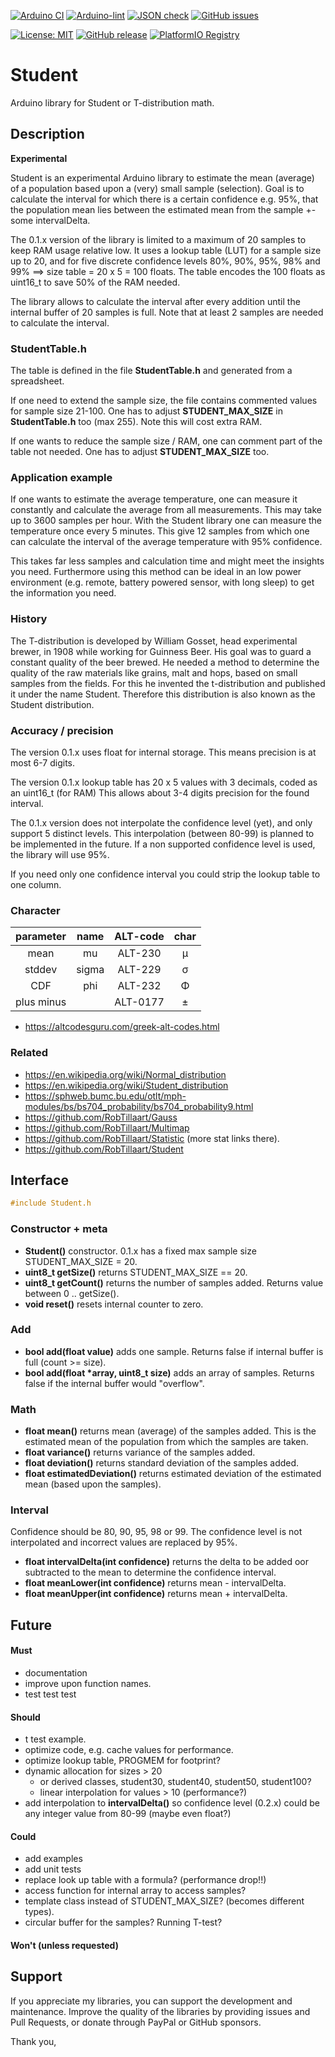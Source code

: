 
[![Arduino CI](https://github.com/RobTillaart/Student/workflows/Arduino%20CI/badge.svg)](https://github.com/marketplace/actions/arduino_ci)
[![Arduino-lint](https://github.com/RobTillaart/Student/actions/workflows/arduino-lint.yml/badge.svg)](https://github.com/RobTillaart/Student/actions/workflows/arduino-lint.yml)
[![JSON check](https://github.com/RobTillaart/Student/actions/workflows/jsoncheck.yml/badge.svg)](https://github.com/RobTillaart/Student/actions/workflows/jsoncheck.yml)
[![GitHub issues](https://img.shields.io/github/issues/RobTillaart/Student.svg)](https://github.com/RobTillaart/Student/issues)

[![License: MIT](https://img.shields.io/badge/license-MIT-green.svg)](https://github.com/RobTillaart/Student/blob/master/LICENSE)
[![GitHub release](https://img.shields.io/github/release/RobTillaart/Student.svg?maxAge=3600)](https://github.com/RobTillaart/Student/releases)
[![PlatformIO Registry](https://badges.registry.platformio.org/packages/robtillaart/library/Student.svg)](https://registry.platformio.org/libraries/robtillaart/Student)


# Student

Arduino library for Student or T-distribution math.


## Description

**Experimental**

Student is an experimental Arduino library to estimate the mean (average) of a population
based upon a (very) small sample (selection).
Goal is to calculate the interval for which there is a certain confidence e.g. 95%, 
that the population mean lies between the estimated mean from the sample +- some intervalDelta.

The 0.1.x version of the library is limited to a maximum of 20 samples to keep RAM usage 
relative low. 
It uses a lookup table (LUT) for a sample size up to 20, and for five discrete confidence 
levels 80%, 90%, 95%, 98% and 99% ==> size table = 20 x 5 = 100 floats. 
The table encodes the 100 floats as uint16_t to save 50% of the RAM needed.

The library allows to calculate the interval after every addition until the internal buffer
of 20 samples is full. Note that at least 2 samples are needed to calculate the interval.


### StudentTable.h

The table is defined in the file **StudentTable.h** and generated from a spreadsheet.

If one need to extend the sample size, the file contains commented values for sample size 21-100.
One has to adjust **STUDENT_MAX_SIZE** in **StudentTable.h** too (max 255).
Note this will cost extra RAM.

If one wants to reduce the sample size / RAM, one can comment part of the table not needed.
One has to adjust **STUDENT_MAX_SIZE** too.


### Application example

If one wants to estimate the average temperature, one can measure it constantly and
calculate the average from all measurements. This may take up to 3600 samples per hour.
With the Student library one can measure the temperature once every 5 minutes.
This give 12 samples from which one can calculate the interval of the average temperature 
with 95% confidence.

This takes far less samples and calculation time and might meet the insights you need.
Furthermore using this method can be ideal in an low power environment (e.g. remote, 
battery powered sensor, with long sleep) to get the information you need.


### History

The T-distribution is developed by William Gosset, head experimental brewer, in 1908 while 
working for Guinness Beer. His goal was to guard a constant quality of the beer brewed.
He needed a method to determine the quality of the raw materials like grains, malt and hops,
based on small samples from the fields. 
For this he invented the t-distribution and published it under the name Student. 
Therefore this distribution is also known as the Student distribution.


### Accuracy / precision

The version 0.1.x uses float for internal storage. This means precision is at most 6-7 digits.

The version 0.1.x lookup table has 20 x 5 values with 3 decimals, coded as an uint16_t (for RAM)
This allows about 3-4 digits precision for the found interval.

The 0.1.x version does not interpolate the confidence level (yet), and only support 5 distinct levels.
This interpolation (between 80-99) is planned to be implemented in the future.
If a non supported confidence level is used, the library will use 95%.

If you need only one confidence interval you could strip the lookup table to one column.


### Character

|  parameter  |  name  |  ALT-code  |  char |
|:-----------:|:------:|:----------:|:-----:|
|  mean       |  mu    |  ALT-230   |   µ   |
|  stddev     | sigma  |  ALT-229   |   σ   |
|  CDF        |  phi   |  ALT-232   |   Φ   |  ALT-237 for lower case
|  plus minus |        |  ALT-0177  |   ±   |

- https://altcodesguru.com/greek-alt-codes.html


### Related

- https://en.wikipedia.org/wiki/Normal_distribution
- https://en.wikipedia.org/wiki/Student_distribution
- https://sphweb.bumc.bu.edu/otlt/mph-modules/bs/bs704_probability/bs704_probability9.html
- https://github.com/RobTillaart/Gauss
- https://github.com/RobTillaart/Multimap
- https://github.com/RobTillaart/Statistic  (more stat links there).
- https://github.com/RobTillaart/Student


## Interface

```cpp
#include Student.h
```

### Constructor + meta

- **Student()** constructor. 0.1.x has a fixed max sample size STUDENT_MAX_SIZE = 20.
- **uint8_t getSize()** returns STUDENT_MAX_SIZE == 20.
- **uint8_t getCount()** returns the number of samples added.
Returns value between 0 .. getSize().
- **void reset()** resets internal counter to zero.

### Add

- **bool add(float value)** adds one sample.
Returns false if internal buffer is full (count >= size).
- **bool add(float \*array, uint8_t size)** adds an array of samples.
Returns false if the internal buffer would "overflow".

### Math

- **float mean()** returns mean (average) of the samples added. 
This is the estimated mean of the population from which the samples are taken.
- **float variance()** returns variance of the samples added.
- **float deviation()** returns standard deviation of the samples added.
- **float estimatedDeviation()** returns estimated deviation of the 
estimated mean (based upon the samples).

### Interval

Confidence should be 80, 90, 95, 98 or 99. 
The confidence level is not interpolated and incorrect values are replaced by 95%.

- **float intervalDelta(int confidence)** returns the delta to be added
oor subtracted to the mean to determine the confidence interval.
- **float meanLower(int confidence)** returns mean - intervalDelta.
- **float meanUpper(int confidence)** returns mean + intervalDelta.


## Future

#### Must

- documentation
- improve upon function names.
- test test test

#### Should

- t test example.
- optimize code, e.g. cache values for performance.
- optimize lookup table, PROGMEM for footprint?
- dynamic allocation for sizes > 20
  - or derived classes, student30, student40, student50, student100?
  - linear interpolation for values > 10 (performance?)
- add interpolation to **intervalDelta()** so confidence level (0.2.x)
  could be any integer value from 80-99 (maybe even float?)

#### Could

- add examples
- add unit tests
- replace look up table with a formula? (performance drop!!)
- access function for internal array to access samples?
- template class instead of STUDENT_MAX_SIZE? (becomes different types).
- circular buffer for the samples? Running T-test?

#### Won't (unless requested)


## Support

If you appreciate my libraries, you can support the development and maintenance.
Improve the quality of the libraries by providing issues and Pull Requests, or
donate through PayPal or GitHub sponsors.

Thank you,

